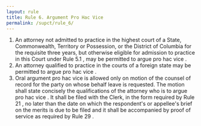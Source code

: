 ```yaml
---
layout: rule
title: Rule 6. Argument Pro Hac Vice
permalink: /supct/rule_6/
---
```


1. An attorney not admitted to practice in the highest court of a State, Commonwealth, Territory or Possession, or the District of Columbia for the requisite three years, but otherwise eligible for admission to practice in this Court under Rule 5.1 , may be permitted to argue pro hac vice .<br>
2. An attorney qualified to practice in the courts of a foreign state may be permitted to argue pro hac vice .<br>
3. Oral argument pro hac vice is allowed only on motion of the counsel of record for the party on whose behalf leave is requested. The motion shall state concisely the qualifications of the attorney who is to argue pro hac vice . It shall be filed with the Clerk, in the form required by Rule 21 , no later than the date on which the respondent's or appellee's brief on the merits is due to be filed and it shall be accompanied by proof of service as required by Rule 29 .<br>